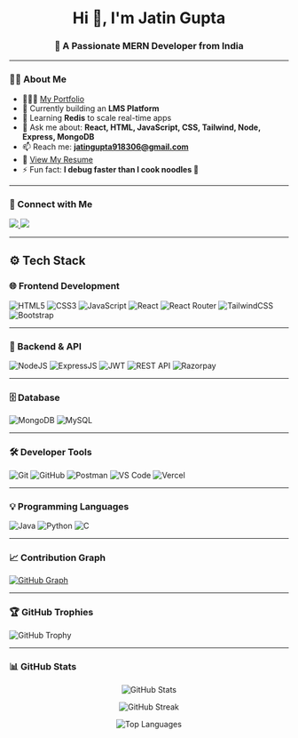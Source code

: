 <h1 align="center">Hi 👋, I'm Jatin Gupta</h1>
<h3 align="center">🚀 A Passionate MERN Developer from India</h3>

---

### 👨‍💻 About Me
- 👨🏻‍💻 [My Portfolio](https://react-js-portfolio-xi.vercel.app/)
- 🔭 Currently building an **LMS Platform**
- 🌱 Learning **Redis** to scale real-time apps
- 💬 Ask me about: **React, HTML, JavaScript, CSS, Tailwind, Node, Express, MongoDB**
- 📫 Reach me: **jatingupta918306@gmail.com**
- 📄 [View My Resume](https://drive.google.com/file/d/1DHF3JtJYZPh45wY6bX5F2fQZmeA1Amnx/view?usp=sharing)
- ⚡ Fun fact: **I debug faster than I cook noodles 🍜**
  

---

### 🔗 Connect with Me

<p align="left">
  <a href="https://twitter.com/jatinn9026" target="_blank">
    <img src="https://img.shields.io/badge/Twitter-%231DA1F2.svg?style=for-the-badge&logo=Twitter&logoColor=white" />
  </a>
  <a href="https://linkedin.com/in/jatin-gupta" target="_blank">
    <img src="https://img.shields.io/badge/LinkedIn-%230077B5.svg?style=for-the-badge&logo=linkedin&logoColor=white" />
  </a>
</p>

---


## ⚙️ Tech Stack

### 🌐 Frontend Development
![HTML5](https://img.shields.io/badge/HTML5-E34F26?style=flat-square&logo=html5&logoColor=white)
![CSS3](https://img.shields.io/badge/CSS3-1572B6?style=flat-square&logo=css3&logoColor=white)
![JavaScript](https://img.shields.io/badge/JavaScript-F7DF1E?style=flat-square&logo=javascript&logoColor=black)
![React](https://img.shields.io/badge/React-20232A?style=flat-square&logo=react&logoColor=61DAFB)
![React Router](https://img.shields.io/badge/React%20Router-CA4245?style=flat-square&logo=react-router&logoColor=white)
![TailwindCSS](https://img.shields.io/badge/TailwindCSS-06B6D4?style=flat-square&logo=tailwind-css&logoColor=white)
![Bootstrap](https://img.shields.io/badge/Bootstrap-7952B3?style=flat-square&logo=bootstrap&logoColor=white)

---

### 🧰 Backend & API
![NodeJS](https://img.shields.io/badge/Node.js-339933?style=flat-square&logo=node.js&logoColor=white)
![ExpressJS](https://img.shields.io/badge/Express.js-000000?style=flat-square&logo=express&logoColor=white)
![JWT](https://img.shields.io/badge/JWT-black?style=flat-square&logo=jsonwebtokens&logoColor=white)
![REST API](https://img.shields.io/badge/REST-API-%23000000.svg?style=flat-square&logo=fastapi&logoColor=white)
![Razorpay](https://img.shields.io/badge/Razorpay-02042B?style=flat-square&logo=razorpay&logoColor=white)

---

### 🗄️ Database 
![MongoDB](https://img.shields.io/badge/MongoDB-4EA94B?style=flat-square&logo=mongodb&logoColor=white)
![MySQL](https://img.shields.io/badge/MySQL-00758F?style=flat-square&logo=mysql&logoColor=white)

---

### 🛠️ Developer Tools
![Git](https://img.shields.io/badge/Git-F05032?style=flat-square&logo=git&logoColor=white)
![GitHub](https://img.shields.io/badge/GitHub-181717?style=flat-square&logo=github&logoColor=white)
![Postman](https://img.shields.io/badge/Postman-FF6C37?style=flat-square&logo=postman&logoColor=white)
![VS Code](https://img.shields.io/badge/VSCode-007ACC?style=flat-square&logo=visual-studio-code&logoColor=white)
![Vercel](https://img.shields.io/badge/Vercel-000000?style=flat-square&logo=vercel&logoColor=white)

---

### 💡 Programming Languages
![Java](https://img.shields.io/badge/Java-ED8B00?style=flat-square&logo=java&logoColor=white)
![Python](https://img.shields.io/badge/Python-3776AB?style=flat-square&logo=python&logoColor=white)
![C](https://img.shields.io/badge/C-00599C?style=flat-square&logo=c&logoColor=white)


---

### 📈 Contribution Graph

[![GitHub Graph](https://github-readme-activity-graph.vercel.app/graph?username=jatin9026&theme=tokyo-night&bg_color=0d1117&hide_border=true)](https://github.com/ashutosh00710/github-readme-activity-graph)

---

### 🏆 GitHub Trophies

![GitHub Trophy](https://github-profile-trophy.vercel.app/?username=jatin9026&theme=algolia&margin-w=20&no-frame=false)

---

### 📊 GitHub Stats

<p align="center">
  <img src="https://github-readme-stats.vercel.app/api?username=jatin9026&show_icons=true&theme=tokyonight" alt="GitHub Stats" />
</p>

<p align="center">
  <img src="https://github-readme-streak-stats.herokuapp.com/?user=jatin9026&theme=tokyonight" alt="GitHub Streak" />
</p>

<p align="center">
  <img src="https://github-readme-stats.vercel.app/api/top-langs/?username=jatin9026&layout=compact&theme=tokyonight" alt="Top Languages" />
</p>
